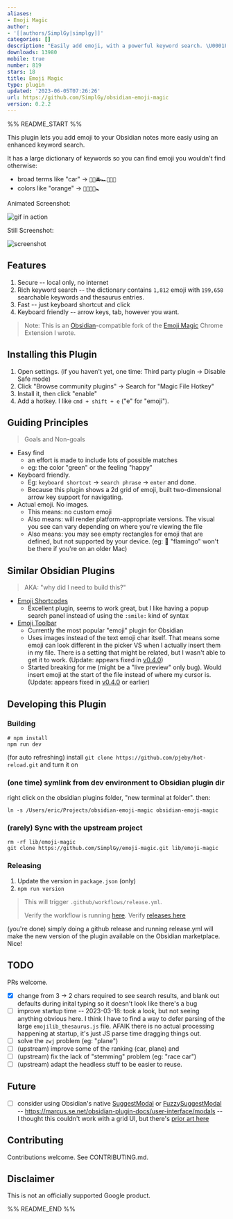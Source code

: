 ```yaml
---
aliases:
- Emoji Magic
author:
- '[[authors/SimplGy|simplgy]]'
categories: []
description: "Easily add emoji, with a powerful keyword search. \U0001F52E ✨ \U0001F407"
downloads: 13980
mobile: true
number: 819
stars: 18
title: Emoji Magic
type: plugin
updated: '2023-06-05T07:26:26'
url: https://github.com/SimplGy/obsidian-emoji-magic
version: 0.2.2
---
```


%% README_START %%

This plugin lets you add emoji to your Obsidian notes more easiy using an enhanced keyword search.

It has a large dictionary of keywords so you can find emoji you wouldn't find otherwise:

* broad terms like "car" -> `🚓🚋🚔🏎️🚐🚕🚖`
* colors like "orange" -> `📙🧡🍊🥕🚼`

Animated Screenshot:

![gif in action](https://raw.githubusercontent.com/SimplGy/obsidian-emoji-magic/HEAD/screenshots/emoji-magic-obsidian-2.gif)

Still Screenshot:

![screenshot](https://raw.githubusercontent.com/SimplGy/obsidian-emoji-magic/HEAD/screenshots/emoji-magic-blue.png)

## Features

1. Secure -- local only, no internet
2. Rich keyword search -- the dictionary contains `1,812` emoji with `199,658` searchable keywords and thesaurus entries.
3. Fast -- just keyboard shortcut and click
4. Keyboard friendly -- arrow keys, tab, however you want.

> Note: This is an [Obsidian](https://obsidian.md/)-compatible fork of the [Emoji Magic](https://github.com/SimplGy/emoji-magic) Chrome Extension I wrote.

## Installing this Plugin

1. Open settings. (if you haven't yet, one time: Third party plugin -> Disable Safe mode)
1. Click "Browse community plugins" -> Search for "Magic File Hotkey"
1. Install it, then click "enable"
1. Add a hotkey. I like `cmd + shift + e` ("e" for "emoji").

## Guiding Principles
> Goals and Non-goals

* Easy find
  * an effort is made to include lots of possible matches
  * eg: the color "green" or the feeling "happy"
* Keyboard friendly.
  * Eg: `keyboard shortcut` -> `search phrase` -> `enter` and done.
  * Because this plugin shows a 2d grid of emoji, built two-dimensional arrow key support for navigating.
* Actual emoji. No images.
  * This means: no custom emoji
  * Also means: will render platform-appropriate versions. The visual you see can vary depending on where you're viewing the file
  * Also means: you may see empty rectangles for emoji that are defined, but not supported by your device. (eg: 🦩 "flamingo" won't be there if you're on an older Mac)

## Similar Obsidian Plugins

> AKA: "why did I need to build this?"

* [Emoji Shortcodes](https://github.com/phibr0/obsidian-emoji-shortcodes)
  * Excellent plugin, seems to work great, but I like having a popup search panel instead of using the `:smile:` kind of syntax
* [Emoji Toolbar](https://github.com/oliveryh/obsidian-emoji-toolbar)
  * Currently the most popular "emoji" plugin for Obsidian
  * Uses images instead of the text emoji char itself. That means some emoji can look different in the picker VS when I actually insert them in my file. There is a setting that might be related, but I wasn't able to get it to work. (Update: appears fixed in [v0.4.0](https://github.com/oliveryh/obsidian-emoji-toolbar/releases/tag/0.4.0))
  * Started breaking for me (might be a "live preview" only bug). Would insert emoji at the start of the file instead of where my cursor is. (Update: appears fixed in [v0.4.0](https://github.com/oliveryh/obsidian-emoji-toolbar/releases/tag/0.4.0) or earlier)



## Developing this Plugin

### Building

```
# npm install
npm run dev
```

(for auto refreshing) install `git clone https://github.com/pjeby/hot-reload.git` and turn it on

### (one time) symlink from dev environment to Obsidian plugin dir

right click on the obsidian plugins folder, "new terminal at folder". then:

```
ln -s /Users/eric/Projects/obsidian-emoji-magic obsidian-emoji-magic
```

### (rarely) Sync with the upstream project

```
rm -rf lib/emoji-magic
git clone https://github.com/SimplGy/emoji-magic.git lib/emoji-magic
```

### Releasing

1. Update the version in `package.json` (only)
2. `npm run version`

> This will trigger `.github/workflows/release.yml`.
> 
> Verify the workflow is running [here](https://github.com/SimplGy/obsidian-emoji-magic/actions).
> Verify [releases here](https://github.com/SimplGy/obsidian-emoji-magic/releases)

(you're done) simply doing a github release and running release.yml will make the new version of the plugin available on the Obsidian marketplace. Nice!



## TODO
PRs welcome.

- [x] change from 3 -> 2 chars required to see search results, and blank out defaults during inital typing so it doesn't look like there's a bug
- [ ] improve startup time -- 2023-03-18: took a look, but not seeing anything obvious here. I think I have to find a way to defer parsing of the large `emojilib_thesaurus.js` file. AFAIK there is no actual processing happening at startup, it's just JS parse time dragging things out.
- [ ] solve the `zwj` problem (eg: "plane")
- [ ] (upstream) improve some of the ranking (car, plane) and 
- [ ] (upstream) fix the lack of "stemming" problem (eg: "race car")
- [ ] (upstream) adapt the headless stuff to be easier to reuse.

## Future
- [ ] consider using Obsidian's native [SuggestModal](https://marcus.se.net/obsidian-plugin-docs/reference/typescript/classes/SuggestModal) or [FuzzySuggestModal](https://marcus.se.net/obsidian-plugin-docs/reference/typescript/classes/FuzzySuggestModal) -- https://marcus.se.net/obsidian-plugin-docs/user-interface/modals -- I thought this couldn't work with a grid UI, but there's [prior art here](https://github.com/oliveryh/obsidian-emoji-toolbar/commit/1b8f7624f575cb183271a3d969ee5939c4763f8a)




## Contributing

Contributions welcome. See CONTRIBUTING.md.

## Disclaimer

This is not an officially supported Google product.


%% README_END %%